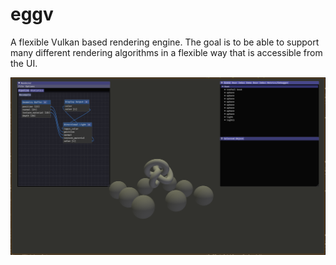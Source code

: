 # eggv

A flexible Vulkan based rendering engine. The goal is to be able to support many different rendering algorithms in a flexible way that is accessible from the UI.

![Screenshot of eggv](https://github.com/andrew-pa/eggv/blob/master/screenshot.png?raw=true)
